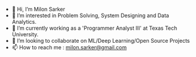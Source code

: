 - 👋 Hi, I’m Milon Sarker
- 👀 I’m interested in Problem Solving, System Designing and Data Analytics. 
- 🌱 I’m currently working as a 'Programmer Analyst III' at Texas Tech University.
- 💞️ I’m looking to collaborate on ML/Deep Learning/Open Source Projects
- 📫 How to reach me : milon.sarker@gmail.com

<!---
milonsarker/milonsarker is a ✨ special ✨ repository because its `README.md` (this file) appears on your GitHub profile.
You can click the Preview link to take a look at your changes.
--->
